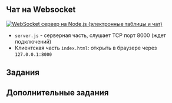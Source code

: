 ## Чат на Websocket

[![WebSocket сервер на Node.js (электронные таблицы и чат)](https://img.youtube.com/vi/Sf7ln3n16ws/0.jpg)](https://www.youtube.com/watch?v=Sf7ln3n16ws)

* `server.js` - серверная часть, слушает TCP порт 8000 (ждет подключений)
* Клиентская часть `index.html`: открыть в браузере через `127.0.0.1:8000`

## Задания

## Дополнительные задания
